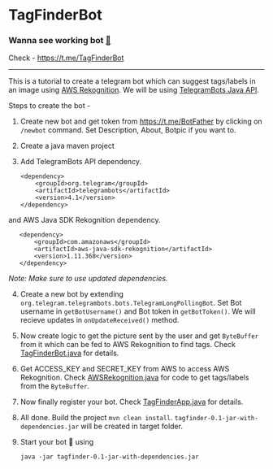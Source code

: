 # TagFinderBot

### Wanna see working bot [🤖](https://t.me/TagFinderBot)
Check - https://t.me/TagFinderBot

-----------------------

This is a tutorial to create a telegram bot which can suggest tags/labels in an image using [AWS Rekognition](https://aws.amazon.com/rekognition/). We will be using [TelegramBots Java API](https://github.com/rubenlagus/TelegramBots).


Steps to create the bot -

1. Create new bot and get token from https://t.me/BotFather by clicking on `/newbot` command. Set Description, About, Botpic if you want to. 

2. Create a java maven project

3. Add TelegramBots API dependency.

       <dependency>
           <groupId>org.telegram</groupId>
           <artifactId>telegrambots</artifactId>
           <version>4.1</version>
       </dependency>
       
  and AWS Java SDK Rekognition dependency.
  
       <dependency>
           <groupId>com.amazonaws</groupId>
           <artifactId>aws-java-sdk-rekognition</artifactId>
           <version>1.11.368</version>
       </dependency>
    
_Note: Make sure to use updated dependencies._
       
4. Create a new bot by extending `org.telegram.telegrambots.bots.TelegramLongPollingBot`. Set Bot username in `getBotUsername()` and Bot token in `getBotToken()`. We will recieve updates in `onUpdateReceived()` method.


5. Now create logic to get the picture sent by the user and get `ByteBuffer` from it which can be fed to AWS Rekognition to find tags. Check [TagFinderBot.java](https://github.com/devender-yadav/TagFinderBot/blob/master/src/main/java/com/dev/telegram/tagfinder/TagFinderBot.java#L24) for details.

6. Get ACCESS_KEY and SECRET_KEY from AWS to access AWS Rekognition. Check [AWSRekognition.java](https://github.com/devender-yadav/TagFinderBot/blob/master/src/main/java/com/dev/telegram/tagfinder/AmazonRekognitionUtil.java) for code to get tags/labels from the `ByteBuffer`.


7. Now finally register your bot. Check [TagFinderApp.java](https://github.com/devender-yadav/TagFinderBot/blob/master/src/main/java/com/dev/telegram/tagfinder/TagFinderApp.java) for details.


8. All done. Build the project `mvn clean install`. `tagfinder-0.1-jar-with-dependencies.jar` will be created in target folder.

9. Start your bot 🤖 using

       java -jar tagfinder-0.1-jar-with-dependencies.jar



